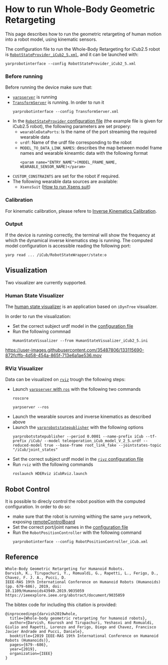 # How to run Whole-Body Geometric Retargeting
This page describes how to run the geometric retargeting of human motion into a robot model, using kinematic sensors.

The configuration file to run the Whole-Body Retargeting for iCub2.5 robot is [`RobotStateProvider_iCub2_5.xml`](https://github.com/robotology/human-dynamics-estimation/blob/master/conf/xml/RobotStateProvider_iCub2_5.xml), and it can be launched with:
```
yarprobotinterface --config RobotStateProvider_iCub2_5.xml
```

### Before running
Before running the device make sure that:
- [`yarpserver`](https://www.yarp.it/yarpserver.html) is running
- [`TransformServer`](https://www.yarp.it/git-master/classTransformServer.html) is running. In order to run it 
  ```
  yarprobotinterface --config TransformServer.xml
  ```
- In the [`RobotStateProvider` configuration file](https://github.com/robotology/human-dynamics-estimation/blob/master/conf/xml/RobotStateProvider_iCub2_5.xml) (the example file is given for iCub2.5 robot), the following parameters are set propery:
  - `wearableDataPorts`: Is the name of the port streaming the required wearable data
  - `urdf`: Name of the urdf file corresponding to the robot
  - `MODEL_TO_DATA_LINK_NAMES`: describes the map between model frame names and wearable kineamtic data with the following format
    ```
    <param name="ENTRY_NAME">(MODEL_FRAME_NAME, WEARABLE_SENSOR_NAME)</param>
    ```
- `CUSTOM_CONSTRAINTS` are set for the robot if required.
- The following wearable data sources are available:
  - `XsensSuit` ([How to run Xsens suit](https://github.com/robotology/wearables/blob/master/doc/How-to-run-XsensSuit.md))

### Calibration
For kinematic calibration, please refere to [Inverse Kinematics Calibration](/doc/how-to-run-inverse-kinematics.md#calibration).

### Output
If the device is running correctly, the terminal will show the frequency at which the dynamical inverse kinematics step is running.
The computed model configuration is accessible reading the following port:
```
yarp read ... /iCub/RobotStateWrapper/state:o
```

## Visualization
Two visualizer are currently supported.

### Human State Visualizer
The [human state visualizer](https://github.com/robotology/human-dynamics-estimation/tree/master/modules/HumanStateVisualizerWithDynamics) is an application based on `iDynTree` visualizer.

In order to run the visualization:
- Set the correct subject urdf model in the [configuration file](https://github.com/robotology/human-dynamics-estimation/blob/master/conf/app/HumanStateVisualizer_iCub2_5.ini)
- Run the following commnad
  ```
  HumanStateVisualizer --from HumanStateVisualizer_iCub2_5.ini
  ```
  
https://user-images.githubusercontent.com/35487806/133115690-872fcffb-4d58-454a-865f-713e6a1ae536.mov

### RViz Visualizer
Data can be visualized on [`rviz`](http://wiki.ros.org/rviz) trough the following steps:
- Launch [`yarpserver` with `ros`](http://www.yarp.it/git-master/yarp_with_ros_nameservers.html) with the following two commands
  ```
  roscore
  ```
  ```
  yarpserver --ros
  ```
- Launch the wearable sources and inverse kinematics as described above
- Launch the [`yarprobotstatepublisher`](https://github.com/robotology/idyntree/tree/master/src/tools/yarprobotstatepublisher) with the following options
  ```
  yarprobotstatepublisher --period 0.0001 --name-prefix iCub --tf-prefix /iCub/ --model teleoperation_iCub_model_V_2_5.urdf --reduced-model true --base-frame root_link_fake --jointstates-topic "/iCub/joint_states"
  ```
- Set the correct subject urdf model in the [`rivz` configuration file](https://github.com/robotology/human-dynamics-estimation/blob/master/conf/ros/launch/iCubRviz.launch)
- Run `rviz` with the following commands
  ```
  roslaunch HDERviz iCubRviz.launch
  ```

## Robot Control
It is possible to direcly control the robot position with the computed configuration.
In order to do so:
- make sure that the robot is running withing the same `yarp` network, exposing [remoteControlBoard](http://www.yarp.it/git-master/classRemoteControlBoard.html)
- Set the correct port/joint names in the [configuration file](https://github.com/robotology/human-dynamics-estimation/blob/master/conf/xml/RobotPositionController_iCub.xml)
- Run the `RobotPositionController` with the following command
  ```
  yarprobotinterface --config RobotPositionController_iCub.xml
  ``` 

## Reference

~~~
Whole-Body Geometric Retargeting for Humanoid Robots.
Darvish, K., Tirupachuri, Y., Romualdi, G., Rapetti, L., Ferigo, D., Chavez, F. J. A., Pucci, D.
IEEE-RAS 19th International Conference on Humanoid Robots (Humanoids) (pp. 679-686), 2019, doi:
10.1109/Humanoids43949.2019.9035059
https://ieeexplore.ieee.org/abstract/document/9035059
~~~

The bibtex code for including this citation is provided:

~~~
@inproceedings{darvish2019whole,
  title={Whole-body geometric retargeting for humanoid robots},
  author={Darvish, Kourosh and Tirupachuri, Yeshasvi and Romualdi, Giulio and Rapetti, Lorenzo and Ferigo, Diego and Chavez, Francisco Javier Andrade and Pucci, Daniele},
  booktitle={2019 IEEE-RAS 19th International Conference on Humanoid Robots (Humanoids)},
  pages={679--686},
  year={2019},
  organization={IEEE}
}
~~~
